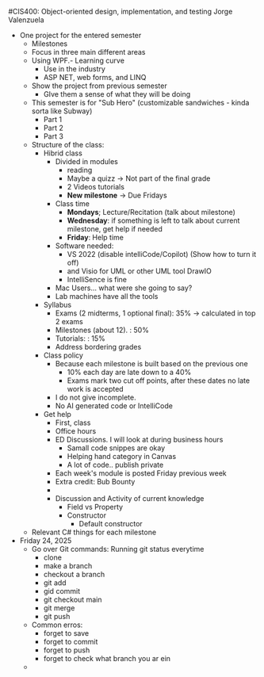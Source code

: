 #CIS400: Object-oriented design, implementation, and testing 
Jorge Valenzuela

- One project for the entered semester
	- Milestones
	- Focus in three main different areas
	- Using WPF.- Learning curve
		- Use in the industry
		- ASP NET, web forms, and LINQ
	- Show the project from previous semester
		- GIve them a sense of what they will be doing
	- This semester is for  "Sub Hero" (customizable sandwiches - kinda sorta like Subway)
		- Part 1
		- Part 2
		- Part 3
	- Structure of the class:
		- Hibrid class
			- Divided in modules
				- reading
				- Maybe a quizz -> Not part of the final grade
				- 2 Videos tutorials
				- **New milestone** -> Due Fridays
			- Class time
				- **Mondays**; Lecture/Recitation (talk about milestone)
				- **Wednesday**: if something is left to talk about current milestone, get help if needed
				- **Friday**: Help time
			- Software needed:
				- VS 2022 (disable intelliCode/Copilot) (Show how to turn it off)
				- and Visio  for UML or other UML tool DrawIO
				- IntelliSence is fine
			- Mac Users... what were she going to say?
			- Lab machines have all the tools
		- Syllabus
			- Exams (2 midterms, 1 optional final): 35% -> calculated in top 2 exams
			- Milestones (about 12).                       : 50%
			- Tutorials:                                             : 15%
			- Address bordering grades
		- Class policy
			- Because each milestone is built based on the previous one
				- 10% each day are late down to a 40%
				- Exams mark two cut off points, after these dates no late work is accepted
			- I do not give incomplete.
			- No AI generated code or IntelliCode
		- Get help
			- First, class
			- Office hours
			- ED Discussions. I will look at during business hours
				- Samall code snippes are okay
				- Helping hand category in Canvas
				- A lot of code.. publish private
			- Each week's module is posted Friday previous week
			- Extra credit: Bub Bounty
			-
			- Discussion and Activity of current knowledge
				- Field vs Property
				- Constructor
					- Default constructor
	- Relevant C# things for each milestone
- Friday 24, 2025
	- Go over Git commands: Running git status everytime
		- clone
		- make a branch
		- checkout a branch
		- git add
		- gid commit
		- git checkout main
		- git merge
		- git push
	- Common erros:
		- forget to save
		- forget to commit
		- forget to push
		- forget to check what branch you ar ein
	-
